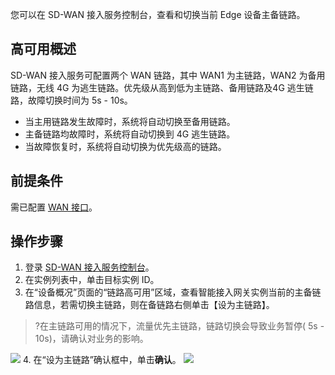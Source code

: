 您可以在 SD-WAN 接入服务控制台，查看和切换当前 Edge 设备主备链路。

## 高可用概述

SD-WAN 接入服务可配置两个 WAN 链路，其中 WAN1 为主链路，WAN2 为备用链路，无线 4G 为逃生链路。优先级从高到低为主链路、备用链路及4G 逃生链路，故障切换时间为 5s - 10s。
- 当主用链路发生故障时，系统将自动切换至备用链路。
- 主备链路均故障时，系统将自动切换到 4G 逃生链路。
- 当故障恢复时，系统将自动切换为优先级高的链路。

## 前提条件
需已配置 [WAN 接口](https://cloud.tencent.com/document/product/1277/47271)。

## 操作步骤
1. 登录 [SD-WAN 接入服务控制台](https://console.cloud.tencent.com/sas/edge)。
2. 在实例列表中，单击目标实例 ID。
3. 在“设备概况”页面的“链路高可用”区域，查看智能接入网关实例当前的主备链路信息，若需切换主链路，则在备链路右侧单击【设为主链路】。
>?在主链路可用的情况下，流量优先主链路，链路切换会导致业务暂停( 5s - 10s)，请确认对业务的影响。
>
   ![](https://main.qcloudimg.com/raw/b3e22bd77824de3f1b92150813b53f48.png)
4. 在“设为主链路”确认框中，单击**确认**。
   ![](https://main.qcloudimg.com/raw/5e872e9b10a851872caef0dad4e7b206.png)

